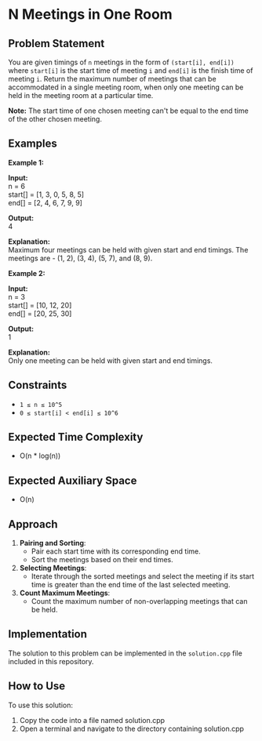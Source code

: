 # N Meetings in One Room

## Problem Statement

You are given timings of `n` meetings in the form of `(start[i], end[i])` where `start[i]` is the start time of meeting `i` and `end[i]` is the finish time of meeting `i`. Return the maximum number of meetings that can be accommodated in a single meeting room, when only one meeting can be held in the meeting room at a particular time.

**Note:** The start time of one chosen meeting can't be equal to the end time of the other chosen meeting.

## Examples

**Example 1:**

**Input:**  
n = 6  
start[] = [1, 3, 0, 5, 8, 5]  
end[] = [2, 4, 6, 7, 9, 9]

**Output:**  
4

**Explanation:**  
Maximum four meetings can be held with given start and end timings. The meetings are - (1, 2), (3, 4), (5, 7), and (8, 9).

**Example 2:**

**Input:**  
n = 3  
start[] = [10, 12, 20]  
end[] = [20, 25, 30]

**Output:**  
1

**Explanation:**  
Only one meeting can be held with given start and end timings.

## Constraints

- `1 ≤ n ≤ 10^5`
- `0 ≤ start[i] < end[i] ≤ 10^6`

## Expected Time Complexity

- O(n * log(n))

## Expected Auxiliary Space

- O(n)

## Approach

1. **Pairing and Sorting**: 
   - Pair each start time with its corresponding end time.
   - Sort the meetings based on their end times.
2. **Selecting Meetings**:
   - Iterate through the sorted meetings and select the meeting if its start time is greater than the end time of the last selected meeting.
3. **Count Maximum Meetings**:
   - Count the maximum number of non-overlapping meetings that can be held.

## Implementation

The solution to this problem can be implemented in the `solution.cpp` file included in this repository.


## How to Use
To use this solution:

1. Copy the code into a file named solution.cpp
2. Open a terminal and navigate to the directory containing solution.cpp